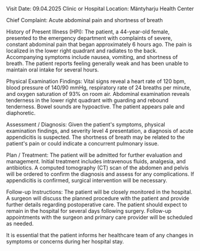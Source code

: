  Visit Date: 09.04.2025
Clinic or Hospital Location: Mäntyharju Health Center

Chief Complaint: Acute abdominal pain and shortness of breath

History of Present Illness (HPI): The patient, a 44-year-old female, presented to the emergency department with complaints of severe, constant abdominal pain that began approximately 6 hours ago. The pain is localized in the lower right quadrant and radiates to the back. Accompanying symptoms include nausea, vomiting, and shortness of breath. The patient reports feeling generally weak and has been unable to maintain oral intake for several hours.

Physical Examination Findings: Vital signs reveal a heart rate of 120 bpm, blood pressure of 140/90 mmHg, respiratory rate of 24 breaths per minute, and oxygen saturation of 93% on room air. Abdominal examination reveals tenderness in the lower right quadrant with guarding and rebound tenderness. Bowel sounds are hypoactive. The patient appears pale and diaphoretic.

Assessment / Diagnosis: Given the patient's symptoms, physical examination findings, and severity level 4 presentation, a diagnosis of acute appendicitis is suspected. The shortness of breath may be related to the patient's pain or could indicate a concurrent pulmonary issue.

Plan / Treatment: The patient will be admitted for further evaluation and management. Initial treatment includes intravenous fluids, analgesia, and antibiotics. A computed tomography (CT) scan of the abdomen and pelvis will be ordered to confirm the diagnosis and assess for any complications. If appendicitis is confirmed, surgical intervention will be necessary.

Follow-up Instructions: The patient will be closely monitored in the hospital. A surgeon will discuss the planned procedure with the patient and provide further details regarding postoperative care. The patient should expect to remain in the hospital for several days following surgery. Follow-up appointments with the surgeon and primary care provider will be scheduled as needed.

It is essential that the patient informs her healthcare team of any changes in symptoms or concerns during her hospital stay.